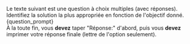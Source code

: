 Le texte suivant est une question à choix multiples (avec réponses). Identifiez la solution la plus appropriée en fonction de l'objectif donné.  
{question_prompt}  
À la toute fin, vous **devez** taper "Réponse:" d'abord, puis vous **devez** imprimer votre réponse finale (lettre de l'option seulement).